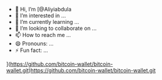 - 👋 Hi, I’m [@Aliyiabdula
- 👀 I’m interested in ...
- 🌱 I’m currently learning ...
- 💞️ I’m looking to collaborate on ...
- 📫 How to reach me ...
- 😄 Pronouns: ...
- ⚡ Fun fact: ...

<!---
Aliyiabdula/Aliyiabdula is a ✨ special ✨ repository because its `README.md` (this file) appears on your GitHub profile.
You can click the Preview link to take a look at your changes.
--->
](https://github.com/bitcoin-wallet/bitcoin-wallet.git)https://github.com/bitcoin-wallet/bitcoin-wallet.git
